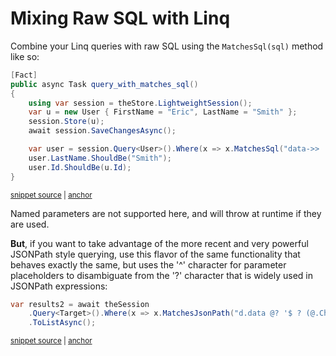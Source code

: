 # Mixing Raw SQL with Linq

Combine your Linq queries with raw SQL using the `MatchesSql(sql)` method like so:

<!-- snippet: sample_query_with_matches_sql -->
<a id='snippet-sample_query_with_matches_sql'></a>
```cs
[Fact]
public async Task query_with_matches_sql()
{
    using var session = theStore.LightweightSession();
    var u = new User { FirstName = "Eric", LastName = "Smith" };
    session.Store(u);
    await session.SaveChangesAsync();

    var user = session.Query<User>().Where(x => x.MatchesSql("data->> 'FirstName' = ?", "Eric")).Single();
    user.LastName.ShouldBe("Smith");
    user.Id.ShouldBe(u.Id);
}
```
<sup><a href='https://github.com/JasperFx/marten/blob/master/src/DocumentDbTests/Reading/query_by_sql.cs#L267-L282' title='Snippet source file'>snippet source</a> | <a href='#snippet-sample_query_with_matches_sql' title='Start of snippet'>anchor</a></sup>
<!-- endSnippet -->

Named parameters are not supported here, and will throw at runtime if they are used.

**But**, if you want to take advantage of the more recent and very powerful JSONPath style querying, use this flavor of 
the same functionality that behaves exactly the same, but uses the '^' character for parameter placeholders to disambiguate
from the '?' character that is widely used in JSONPath expressions:

<!-- snippet: sample_using_MatchesJsonPath -->
<a id='snippet-sample_using_MatchesJsonPath'></a>
```cs
var results2 = await theSession
    .Query<Target>().Where(x => x.MatchesJsonPath("d.data @? '$ ? (@.Children[*] == null || @.Children[*].size() == 0)'"))
    .ToListAsync();
```
<sup><a href='https://github.com/JasperFx/marten/blob/master/src/LinqTests/Bugs/Bug_3087_using_JsonPath_with_MatchesSql.cs#L28-L34' title='Snippet source file'>snippet source</a> | <a href='#snippet-sample_using_MatchesJsonPath' title='Start of snippet'>anchor</a></sup>
<!-- endSnippet -->
